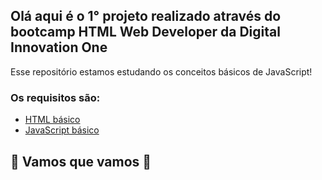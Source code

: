 ## Olá aqui é o 1° projeto realizado através do bootcamp HTML Web Developer da Digital Innovation One

Esse repositório estamos estudando os conceitos básicos de JavaScript! 

### Os requisitos são:

* [HTML básico](https://www.w3schools.com/html/)
* [JavaScript básico](https://www.w3schools.com/js/default.asp)

## 🚀 Vamos que vamos 🚀

